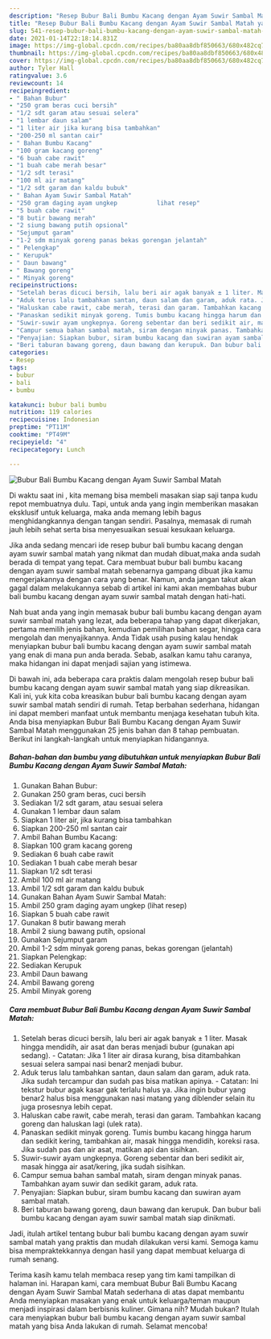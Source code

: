 ```yaml
---
description: "Resep Bubur Bali Bumbu Kacang dengan Ayam Suwir Sambal Matah yang enak Untuk Jualan"
title: "Resep Bubur Bali Bumbu Kacang dengan Ayam Suwir Sambal Matah yang enak Untuk Jualan"
slug: 541-resep-bubur-bali-bumbu-kacang-dengan-ayam-suwir-sambal-matah-yang-enak-untuk-jualan
date: 2021-01-14T22:18:14.831Z
image: https://img-global.cpcdn.com/recipes/ba80aa8dbf850663/680x482cq70/bubur-bali-bumbu-kacang-dengan-ayam-suwir-sambal-matah-foto-resep-utama.jpg
thumbnail: https://img-global.cpcdn.com/recipes/ba80aa8dbf850663/680x482cq70/bubur-bali-bumbu-kacang-dengan-ayam-suwir-sambal-matah-foto-resep-utama.jpg
cover: https://img-global.cpcdn.com/recipes/ba80aa8dbf850663/680x482cq70/bubur-bali-bumbu-kacang-dengan-ayam-suwir-sambal-matah-foto-resep-utama.jpg
author: Tyler Hall
ratingvalue: 3.6
reviewcount: 14
recipeingredient:
- " Bahan Bubur"
- "250 gram beras cuci bersih"
- "1/2 sdt garam atau sesuai selera"
- "1 lembar daun salam"
- "1 liter air jika kurang bisa tambahkan"
- "200-250 ml santan cair"
- " Bahan Bumbu Kacang"
- "100 gram kacang goreng"
- "6 buah cabe rawit"
- "1 buah cabe merah besar"
- "1/2 sdt terasi"
- "100 ml air matang"
- "1/2 sdt garam dan kaldu bubuk"
- " Bahan Ayam Suwir Sambal Matah"
- "250 gram daging ayam ungkep           lihat resep"
- "5 buah cabe rawit"
- "8 butir bawang merah"
- "2 siung bawang putih opsional"
- "Sejumput garam"
- "1-2 sdm minyak goreng panas bekas gorengan jelantah"
- " Pelengkap"
- " Kerupuk"
- " Daun bawang"
- " Bawang goreng"
- " Minyak goreng"
recipeinstructions:
- "Setelah beras dicuci bersih, lalu beri air agak banyak ± 1 liter. Masak hingga mendidih, air asat dan beras menjadi bubur (gunakan api sedang).  Catatan: Jika 1 liter air dirasa kurang, bisa ditambahkan sesuai selera sampai nasi benar2 menjadi bubur."
- "Aduk terus lalu tambahkan santan, daun salam dan garam, aduk rata. Jika sudah tercampur dan sudah pas bisa matikan apinya.  Catatan: Ini tekstur bubur agak kasar gak terlalu halus ya. Jika ingin bubur yang benar2 halus bisa menggunakan nasi matang yang diblender selain itu juga prosesnya lebih cepat."
- "Haluskan cabe rawit, cabe merah, terasi dan garam. Tambahkan kacang goreng dan haluskan lagi (ulek rata)."
- "Panaskan sedikit minyak goreng. Tumis bumbu kacang hingga harum dan sedikit kering, tambahkan air, masak hingga mendidih, koreksi rasa. Jika sudah pas dan air asat, matikan api dan sisihkan."
- "Suwir-suwir ayam ungkepnya. Goreng sebentar dan beri sedikit air, masak hingga air asat/kering, jika sudah sisihkan."
- "Campur semua bahan sambal matah, siram dengan minyak panas. Tambahkan ayam suwir dan sedikit garam, aduk rata."
- "Penyajian: Siapkan bubur, siram bumbu kacang dan suwiran ayam sambal matah."
- "Beri taburan bawang goreng, daun bawang dan kerupuk. Dan bubur bali bumbu kacang dengan ayam suwir sambal matah siap dinikmati."
categories:
- Resep
tags:
- bubur
- bali
- bumbu

katakunci: bubur bali bumbu 
nutrition: 119 calories
recipecuisine: Indonesian
preptime: "PT11M"
cooktime: "PT49M"
recipeyield: "4"
recipecategory: Lunch

---
```



![Bubur Bali Bumbu Kacang dengan Ayam Suwir Sambal Matah](https://img-global.cpcdn.com/recipes/ba80aa8dbf850663/680x482cq70/bubur-bali-bumbu-kacang-dengan-ayam-suwir-sambal-matah-foto-resep-utama.jpg)

Di waktu  saat ini , kita memang bisa membeli masakan siap saji tanpa kudu repot membuatnya dulu. Tapi, untuk anda yang ingin memberikan masakan eksklusif untuk keluarga, maka anda memang lebih bagus menghidangkannya dengan tangan sendiri. Pasalnya, memasak di rumah jauh lebih sehat serta bisa menyesuaikan sesuai kesukaan keluarga.

Jika anda sedang mencari ide resep bubur bali bumbu kacang dengan ayam suwir sambal matah yang nikmat dan mudah dibuat,maka anda sudah berada di tempat yang tepat. Cara membuat bubur bali bumbu kacang dengan ayam suwir sambal matah  sebenarnya gampang dibuat jika kamu mengerjakannya dengan cara yang benar. Namun, anda jangan takut akan gagal dalam melakukannya 
sebab di artikel ini kami akan membahas bubur bali bumbu kacang dengan ayam suwir sambal matah dengan hati-hati.  



Nah buat anda yang ingin memasak bubur bali bumbu kacang dengan ayam suwir sambal matah yang lezat, ada beberapa tahap yang dapat dikerjakan, pertama memilih jenis bahan, kemudian pemilihan bahan segar, hingga cara mengolah dan menyajikannya. Anda Tidak usah pusing kalau hendak menyiapkan bubur bali bumbu kacang dengan ayam suwir sambal matah yang enak di mana pun anda berada. Sebab, asalkan kamu  tahu caranya, maka hidangan ini dapat menjadi sajian yang istimewa.

Di bawah ini, ada beberapa cara praktis  dalam mengolah resep bubur bali bumbu kacang dengan ayam suwir sambal matah yang siap dikreasikan. Kali ini, yuk kita coba kreasikan bubur bali bumbu kacang dengan ayam suwir sambal matah sendiri di rumah. Tetap berbahan sederhana, hidangan ini dapat memberi manfaat untuk membantu menjaga kesehatan tubuh kita. Anda bisa menyiapkan Bubur Bali Bumbu Kacang dengan Ayam Suwir Sambal Matah menggunakan 25 jenis bahan dan 8 tahap pembuatan. Berikut ini langkah-langkah untuk menyiapkan hidangannya.

<!--inarticleads1-->

##### Bahan-bahan dan bumbu yang dibutuhkan untuk menyiapkan Bubur Bali Bumbu Kacang dengan Ayam Suwir Sambal Matah:

1. Gunakan  Bahan Bubur:
1. Gunakan 250 gram beras, cuci bersih
1. Sediakan 1/2 sdt garam, atau sesuai selera
1. Gunakan 1 lembar daun salam
1. Siapkan 1 liter air, jika kurang bisa tambahkan
1. Siapkan 200-250 ml santan cair
1. Ambil  Bahan Bumbu Kacang:
1. Siapkan 100 gram kacang goreng
1. Sediakan 6 buah cabe rawit
1. Sediakan 1 buah cabe merah besar
1. Siapkan 1/2 sdt terasi
1. Ambil 100 ml air matang
1. Ambil 1/2 sdt garam dan kaldu bubuk
1. Gunakan  Bahan Ayam Suwir Sambal Matah:
1. Ambil 250 gram daging ayam ungkep           (lihat resep)
1. Siapkan 5 buah cabe rawit
1. Gunakan 8 butir bawang merah
1. Ambil 2 siung bawang putih, opsional
1. Gunakan Sejumput garam
1. Ambil 1-2 sdm minyak goreng panas, bekas gorengan (jelantah)
1. Siapkan  Pelengkap:
1. Sediakan  Kerupuk
1. Ambil  Daun bawang
1. Ambil  Bawang goreng
1. Ambil  Minyak goreng




<!--inarticleads2-->

##### Cara membuat Bubur Bali Bumbu Kacang dengan Ayam Suwir Sambal Matah:

1. Setelah beras dicuci bersih, lalu beri air agak banyak ± 1 liter. Masak hingga mendidih, air asat dan beras menjadi bubur (gunakan api sedang).  - Catatan: Jika 1 liter air dirasa kurang, bisa ditambahkan sesuai selera sampai nasi benar2 menjadi bubur.
1. Aduk terus lalu tambahkan santan, daun salam dan garam, aduk rata. Jika sudah tercampur dan sudah pas bisa matikan apinya.  - Catatan: Ini tekstur bubur agak kasar gak terlalu halus ya. Jika ingin bubur yang benar2 halus bisa menggunakan nasi matang yang diblender selain itu juga prosesnya lebih cepat.
1. Haluskan cabe rawit, cabe merah, terasi dan garam. Tambahkan kacang goreng dan haluskan lagi (ulek rata).
1. Panaskan sedikit minyak goreng. Tumis bumbu kacang hingga harum dan sedikit kering, tambahkan air, masak hingga mendidih, koreksi rasa. Jika sudah pas dan air asat, matikan api dan sisihkan.
1. Suwir-suwir ayam ungkepnya. Goreng sebentar dan beri sedikit air, masak hingga air asat/kering, jika sudah sisihkan.
1. Campur semua bahan sambal matah, siram dengan minyak panas. Tambahkan ayam suwir dan sedikit garam, aduk rata.
1. Penyajian: Siapkan bubur, siram bumbu kacang dan suwiran ayam sambal matah.
1. Beri taburan bawang goreng, daun bawang dan kerupuk. Dan bubur bali bumbu kacang dengan ayam suwir sambal matah siap dinikmati.




Jadi, itulah artikel tentang  bubur bali bumbu kacang dengan ayam suwir sambal matah  yang praktis dan mudah dilakukan versi kami. Semoga kamu bisa mempraktekkannya dengan hasil yang dapat membuat keluarga di rumah senang. 

Terima kasih kamu telah membaca resep yang tim kami tampilkan di halaman ini. Harapan kami, cara membuat  Bubur Bali Bumbu Kacang dengan Ayam Suwir Sambal Matah sederhana di atas dapat membantu Anda menyiapkan masakan yang enak untuk keluarga/teman maupun menjadi inspirasi dalam berbisnis kuliner. Gimana nih? Mudah bukan? Itulah cara menyiapkan bubur bali bumbu kacang dengan ayam suwir sambal matah yang bisa Anda lakukan di rumah. Selamat mencoba!

